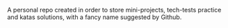 
A personal repo created in order to store mini-projects, tech-tests practice and katas solutions, with a fancy name suggested by Github.
